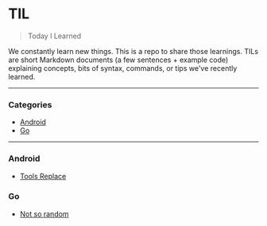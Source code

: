 # TIL

> Today I Learned

We constantly learn new things. This is a repo to share those learnings.
TILs are short Markdown documents (a few sentences + example code) explaining
concepts, bits of syntax, commands, or tips we've recently learned.

---

### Categories

* [Android](#android)
* [Go](#go)

---

### Android

- [Tools Replace](android/tools-replace.md)

### Go

- [Not so random](go/not-so-random.md)
